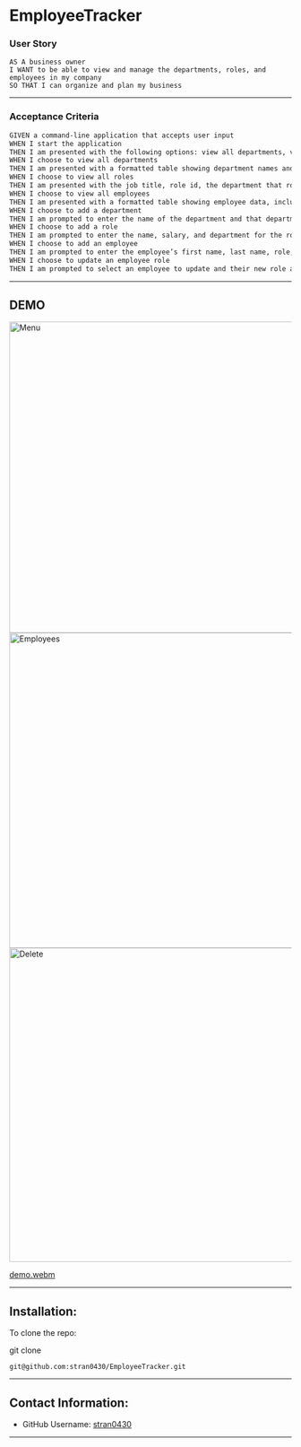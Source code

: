 # EmployeeTracker

### User Story

```
AS A business owner
I WANT to be able to view and manage the departments, roles, and employees in my company
SO THAT I can organize and plan my business

```

---

### Acceptance Criteria

```md
GIVEN a command-line application that accepts user input
WHEN I start the application
THEN I am presented with the following options: view all departments, view all roles, view all employees, add a department, add a role, add an employee, and update an employee role
WHEN I choose to view all departments
THEN I am presented with a formatted table showing department names and department ids
WHEN I choose to view all roles
THEN I am presented with the job title, role id, the department that role belongs to, and the salary for that role
WHEN I choose to view all employees
THEN I am presented with a formatted table showing employee data, including employee ids, first names, last names, job titles, departments, salaries, and managers that the employees report to
WHEN I choose to add a department
THEN I am prompted to enter the name of the department and that department is added to the database
WHEN I choose to add a role
THEN I am prompted to enter the name, salary, and department for the role and that role is added to the database
WHEN I choose to add an employee
THEN I am prompted to enter the employee’s first name, last name, role, and manager, and that employee is added to the database
WHEN I choose to update an employee role
THEN I am prompted to select an employee to update and their new role and this information is updated in the database
```

---

## DEMO
<img width="555" alt="Menu" src="https://user-images.githubusercontent.com/115510413/214983633-11753fbb-fadb-4ed3-9de0-a069acef2d08.png">
<img width="562" alt="Employees" src="https://user-images.githubusercontent.com/115510413/214983631-1f97c685-b54a-49c3-892e-3f0000459a86.png">
<img width="560" alt="Delete" src="https://user-images.githubusercontent.com/115510413/214983629-fcaa0fbc-c041-4bc9-99f3-efe062a00130.png">

[demo.webm](https://user-images.githubusercontent.com/115510413/214984493-2b16ed6c-0aca-498a-875f-abb3f64e7a36.webm)



---

## Installation:

To clone the repo:

git clone

```
git@github.com:stran0430/EmployeeTracker.git
```

---

## Contact Information:

- GitHub Username: [stran0430](https://github.com/stran0430)

---

